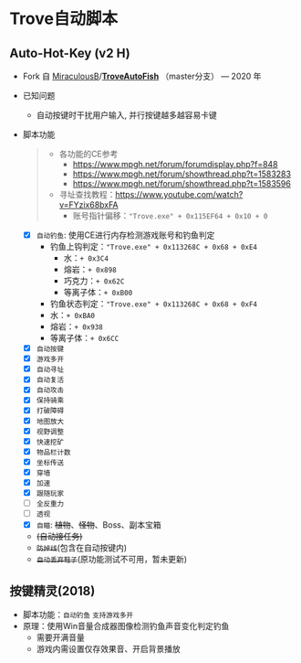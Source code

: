 # Trove自动脚本

## Auto-Hot-Key (v2 H)

- Fork 自 [MiraculousB](https://github.com/MiraculousB)/**[TroveAutoFish](https://github.com/MiraculousB/TroveAutoFish)** （master分支） — 2020 年
  
- 已知问题
  - 自动按键时干扰用户输入, 并行按键越多越容易卡键

- 脚本功能
  > - 各功能的CE参考
  >   - https://www.mpgh.net/forum/forumdisplay.php?f=848
  >   - https://www.mpgh.net/forum/showthread.php?t=1583283
  >   - https://www.mpgh.net/forum/showthread.php?t=1583596
  > - 寻址查找教程：https://www.youtube.com/watch?v=FYzix68bxFA
  >   - 账号指针偏移：`"Trove.exe" + 0x115EF64 + 0x10 + 0`
  - [X] `自动钓鱼`: 使用CE进行内存检测游戏账号和钓鱼判定
    - 钓鱼上钩判定：`"Trove.exe" + 0x113268C + 0x68 + 0xE4`
      - 水：`+ 0x3C4`
      - 熔岩：`+ 0x898`
      - 巧克力：`+ 0x62C`
      - 等离子体：`+ 0xB00 `
    - 钓鱼状态判定：`"Trove.exe" + 0x113268C + 0x68 + 0xF4`
    - 水：`+ 0xBA0`
    - 熔岩：`+ 0x938`
    - 等离子体：`+ 0x6CC`
  - [X] `自动按键`
  - [X] `游戏多开`
  - [X] `自动寻址`
  - [X] `自动复活`
  - [X] `自动攻击`
  - [X] `保持骑乘`
  - [X] `打破障碍`
  - [X] `地图放大`
  - [X] `视野调整`
  - [X] `快速挖矿`
  - [X] `物品栏计数`
  - [X] `坐标传送`
  - [X] `穿墙`
  - [X] `加速`
  - [X] `跟随玩家`
  - [ ] `全反重力`
  - [ ] `透视`
  - [x] `自瞄`: ~~植物~~、~~怪物~~、Boss、副本宝箱
  - ~~(自动接任务)~~  
  - ~~`防掉线`~~(包含在自动按键内)
  -  ~~`自动丢弃鞋子`~~(原功能测试不可用，暂未更新)
 
## 按键精灵(2018)

- 脚本功能：`自动钓鱼` `支持游戏多开`
- 原理：使用Win音量合成器图像检测钓鱼声音变化判定钓鱼
  - 需要开满音量
  - 游戏内需设置仅存效果音、开启背景播放
